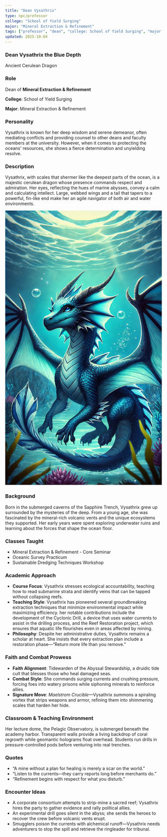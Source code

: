 ```yaml
---
title: "Dean Vysathrix"
type: npc/professor
college: "School of Yield Surging"
major: "Mineral Extraction & Refinement"
tags: ["professor", "dean", "college: School of Yield Surging", "major: Mineral Extraction & Refinement","variant:cerulean"]
updated: 2025-10-04
---
```


### Dean Vysathrix the Blue Depth

Ancient Cerulean Dragon

### Role

Dean of **Mineral Extraction & Refinement**

**College**: School of Yield Surging

**Major**: Mineral Extraction & Refinement

### Personality

Vysathrix is known for her deep wisdom and serene demeanor, often mediating conflicts and providing counsel to other deans and faculty members at the university. However, when it comes to protecting the oceans' resources, she shows a fierce determination and unyielding resolve.

### Description

Vysathrix, with scales that shermer like the deepest parts of the ocean, is a majestic cerulean dragon whose presence commands respect and admiration. Her eyes, reflecting the hues of marine abysses, convey a calm and calculating intellect. Large, webbed wings and a tail that tapers to a powerful, fin-like end make her an agile navigator of both air and water environments.

![21A2E04B-F99B-4BC7-8CB8-26786371DC9E](/assets/images/21A2E04B-F99B-4BC7-8CB8-26786371DC9E.webp)

### Background

Born in the submerged caverns of the Sapphire Trench, Vysathrix grew up surrounded by the mysteries of the deep. From a young age, she was fascinated by the mineral-rich volcanic vents and the unique ecosystems they supported. Her early years were spent exploring underwater ruins and learning about the forces that shape the ocean floor.

### Classes Taught

- Mineral Extraction & Refinement - Core Seminar
- Oceanic Survey Practicum
- Sustainable Dredging Techniques Workshop

### Academic Approach

- **Course Focus**: Vysathrix stresses ecological accountability, teaching how to read submarine strata and identify veins that can be tapped without collapsing reefs.
- **Teaching Style**: Vysathrix has pioneered several groundbreaking extraction techniques that minimize environmental impact while maximizing efficiency. her notable contributions include the development of the Cyclonic Drill, a device that uses water currents to assist in the drilling process, and the Reef Restoration project, which ensures that aquatic life flourishes even in areas affected by mining.
- **Philosophy**: Despite her administrative duties, Vysathrix remains a scholar at heart. She insists that every extraction plan include a restoration phase—“Return more life than you remove.”

### Faith and Combat Prowess

- **Faith Alignment**: Tidewarden of the Abyssal Stewardship, a druidic tide cult that blesses those who heal damaged seas.
- **Combat Style**: She commands surging currents and crushing pressure, forcing foes into watery prisons while siphoning minerals to reinforce allies.
- **Signature Move**: *Maelstrom Crucible*—Vysathrix summons a spiraling vortex that strips weapons and armor, refining them into shimmering scales that harden her hide.

### Classroom & Teaching Environment

Her lecture dome, the Pelagic Observatory, is submerged beneath the academy harbor. Transparent walls provide a living backdrop of coral regrowth while geomantic holograms float overhead. Students run drills in pressure-controlled pods before venturing into real trenches.

### Quotes

- “A mine without a plan for healing is merely a scar on the world.”
- “Listen to the currents—they carry reports long before merchants do.”
- “Refinement begins with respect for what you disturb.”

### Encounter Ideas

- A corporate consortium attempts to strip-mine a sacred reef; Vysathrix hires the party to gather evidence and rally political allies.
- An experimental drill goes silent in the abyss; she sends the heroes to recover the crew before volcanic vents erupt.
- Smugglers poison the currents with alchemical runoff—Vysathrix needs adventurers to stop the spill and retrieve the ringleader for tribunal.
